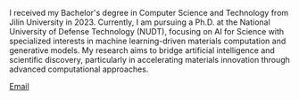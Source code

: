 I received my Bachelor's degree in Computer Science and Technology from Jilin University in 2023. Currently, I am pursuing a Ph.D. at the National University of Defense Technology (NUDT), focusing on AI for Science with specialized interests in machine learning-driven materials computation and generative models. My research aims to bridge artificial intelligence and scientific discovery, particularly in accelerating materials innovation through advanced computational approaches.


[Email](xiongliang@nudt.edu.cn)
